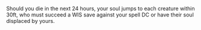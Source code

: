 Should you die in the next 24 hours, your soul jumps to each creature within 30ft, who must succeed a WIS save against your spell DC or have their soul displaced by yours.